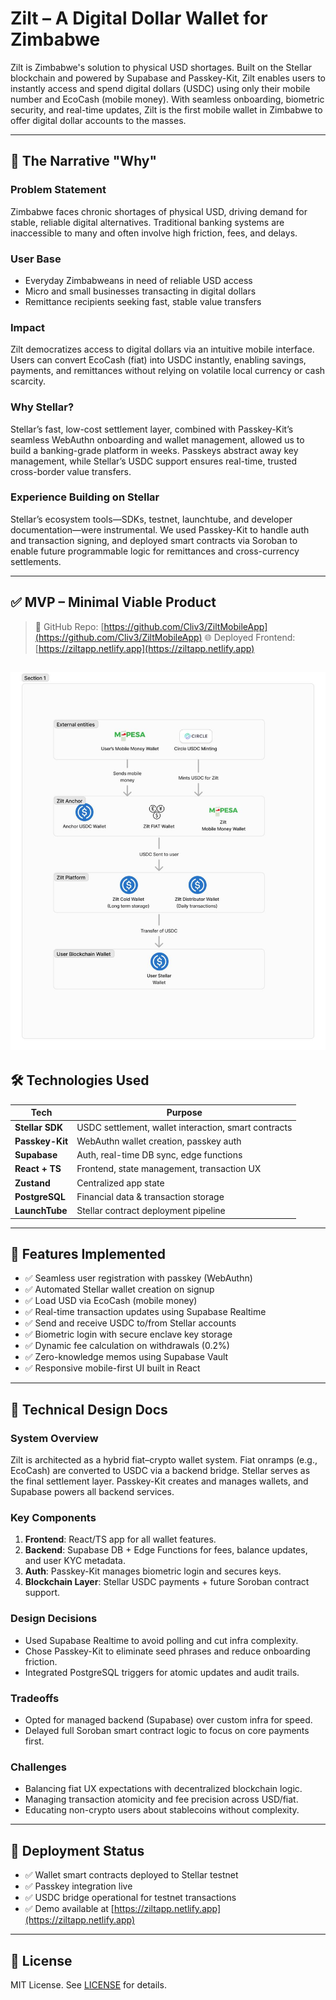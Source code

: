 # Zilt – A Digital Dollar Wallet for Zimbabwe

Zilt is Zimbabwe's solution to physical USD shortages. Built on the Stellar blockchain and powered by Supabase and Passkey-Kit, Zilt enables users to instantly access and spend digital dollars (USDC) using only their mobile number and EcoCash (mobile money). With seamless onboarding, biometric security, and real-time updates, Zilt is the first mobile wallet in Zimbabwe to offer digital dollar accounts to the masses.

---

## 🚀 The Narrative "Why"

### Problem Statement
Zimbabwe faces chronic shortages of physical USD, driving demand for stable, reliable digital alternatives. Traditional banking systems are inaccessible to many and often involve high friction, fees, and delays.

### User Base
- Everyday Zimbabweans in need of reliable USD access
- Micro and small businesses transacting in digital dollars
- Remittance recipients seeking fast, stable value transfers

### Impact
Zilt democratizes access to digital dollars via an intuitive mobile interface. Users can convert EcoCash (fiat) into USDC instantly, enabling savings, payments, and remittances without relying on volatile local currency or cash scarcity.

### Why Stellar?
Stellar’s fast, low-cost settlement layer, combined with Passkey-Kit’s seamless WebAuthn onboarding and wallet management, allowed us to build a banking-grade platform in weeks. Passkeys abstract away key management, while Stellar’s USDC support ensures real-time, trusted cross-border value transfers.

### Experience Building on Stellar
Stellar’s ecosystem tools—SDKs, testnet, launchtube, and developer documentation—were instrumental. We used Passkey-Kit to handle auth and transaction signing, and deployed smart contracts via Soroban to enable future programmable logic for remittances and cross-currency settlements.

---

## ✅ MVP – Minimal Viable Product

> 🔗 GitHub Repo: [https://github.com/Cliv3/ZiltMobileApp](https://github.com/Cliv3/ZiltMobileApp)
> 🌐 Deployed Frontend: [https://ziltapp.netlify.app](https://ziltapp.netlify.app)

![diagram](./diagram.jpeg)
---

## 🛠️ Technologies Used

| Tech            | Purpose                                               |
|-----------------|-------------------------------------------------------|
| **Stellar SDK** | USDC settlement, wallet interaction, smart contracts |
| **Passkey-Kit** | WebAuthn wallet creation, passkey auth                |
| **Supabase**    | Auth, real-time DB sync, edge functions               |
| **React + TS**  | Frontend, state management, transaction UX           |
| **Zustand**     | Centralized app state                                 |
| **PostgreSQL**  | Financial data & transaction storage                  |
| **LaunchTube**  | Stellar contract deployment pipeline                  |

---

## 🔧 Features Implemented

- ✅ Seamless user registration with passkey (WebAuthn)
- ✅ Automated Stellar wallet creation on signup
- ✅ Load USD via EcoCash (mobile money)
- ✅ Real-time transaction updates using Supabase Realtime
- ✅ Send and receive USDC to/from Stellar accounts
- ✅ Biometric login with secure enclave key storage
- ✅ Dynamic fee calculation on withdrawals (0.2%)
- ✅ Zero-knowledge memos using Supabase Vault
- ✅ Responsive mobile-first UI built in React

---

## 📐 Technical Design Docs

### System Overview
Zilt is architected as a hybrid fiat–crypto wallet system. Fiat onramps (e.g., EcoCash) are converted to USDC via a backend bridge. Stellar serves as the final settlement layer. Passkey-Kit creates and manages wallets, and Supabase powers all backend services.

### Key Components
1. **Frontend**: React/TS app for all wallet features.
2. **Backend**: Supabase DB + Edge Functions for fees, balance updates, and user KYC metadata.
3. **Auth**: Passkey-Kit manages biometric login and secures keys.
4. **Blockchain Layer**: Stellar USDC payments + future Soroban contract support.

### Design Decisions
- Used Supabase Realtime to avoid polling and cut infra complexity.
- Chose Passkey-Kit to eliminate seed phrases and reduce onboarding friction.
- Integrated PostgreSQL triggers for atomic updates and audit trails.

### Tradeoffs
- Opted for managed backend (Supabase) over custom infra for speed.
- Delayed full Soroban smart contract logic to focus on core payments first.

### Challenges
- Balancing fiat UX expectations with decentralized blockchain logic.
- Managing transaction atomicity and fee precision across USD/fiat.
- Educating non-crypto users about stablecoins without complexity.

---

## 🏁 Deployment Status

- ✅ Wallet smart contracts deployed to Stellar testnet
- ✅ Passkey integration live
- ✅ USDC bridge operational for testnet transactions
- ✅ Demo available at [https://ziltapp.netlify.app](https://ziltapp.netlify.app)
---

## 📄 License

MIT License. See [LICENSE](LICENSE) for details.

